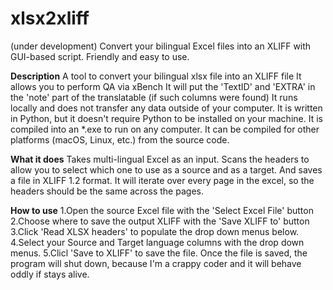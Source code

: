 # xlsx2xliff
(under development) Convert your bilingual Excel files into an XLIFF with GUI-based script. Friendly and easy to use.

**Description**
A tool to convert your bilingual xlsx file into an XLIFF file
It allows you to perform QA via xBench
It will put the 'TextID' and 'EXTRA' in the 'note' part of the translatable (if such columns were found)
It runs locally and does not transfer any data outside of your computer.
It is written in Python, but it doesn't require Python to be installed on your machine. It is  compiled into an *.exe to run on any computer. It can be compiled for other platforms (macOS, Linux, etc.) from the source code.

**What it does**
Takes multi-lingual Excel as an input. Scans the headers to allow you to select which one to use as a source and as a target. And saves a file in XLIFF 1.2 format.
It will iterate over every page in the excel, so the headers should be the same across the pages.

**How to use**
1.Open the source Excel file with the 'Select Excel File' button
2.Choose where to save the output XLIFF with the 'Save XLIFF to' button
3.Click 'Read XLSX headers' to populate the drop down menus below.
4.Select your Source and Target language columns with the drop down menus.
5.Clicl 'Save to XLIFF' to save the file.
Once the file is saved, the program will shut down, because I'm a crappy coder and it will behave oddly if stays alive.
